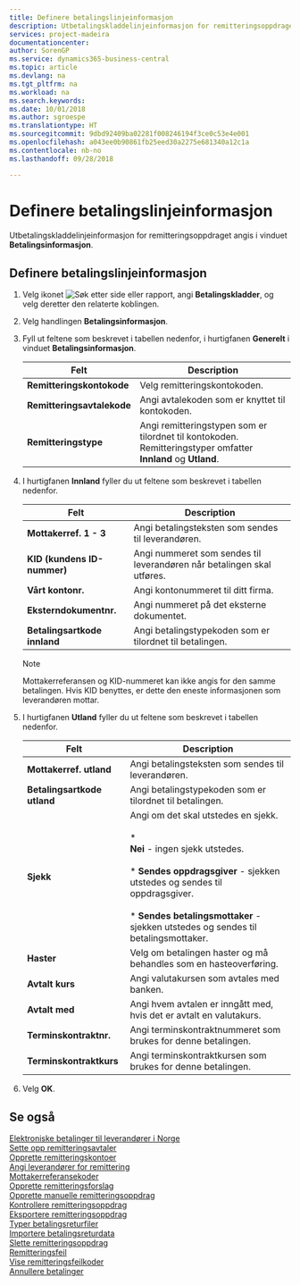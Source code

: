 ```yaml
---
title: Definere betalingslinjeinformasjon
description: Utbetalingskladdelinjeinformasjon for remitteringsoppdraget angis i vinduet **Betalingsinformasjon**.
services: project-madeira
documentationcenter: 
author: SorenGP
ms.service: dynamics365-business-central
ms.topic: article
ms.devlang: na
ms.tgt_pltfrm: na
ms.workload: na
ms.search.keywords: 
ms.date: 10/01/2018
ms.author: sgroespe
ms.translationtype: HT
ms.sourcegitcommit: 9dbd92409ba02281f008246194f3ce0c53e4e001
ms.openlocfilehash: a043ee0b90861fb25eed30a2275e681340a12c1a
ms.contentlocale: nb-no
ms.lasthandoff: 09/28/2018

---
```

# <a name="set-up-payment-line-information"></a>Definere betalingslinjeinformasjon
Utbetalingskladdelinjeinformasjon for remitteringsoppdraget angis i vinduet **Betalingsinformasjon**.  

## <a name="to-set-up-payment-line-information"></a>Definere betalingslinjeinformasjon  

1.  Velg ikonet ![Søk etter side eller rapport](../../media/ui-search/search_small.png "Søk etter side eller rapport"), angi **Betalingskladder**, og velg deretter den relaterte koblingen.  
2.  Velg handlingen **Betalingsinformasjon**.  
3.  Fyll ut feltene som beskrevet i tabellen nedenfor, i hurtigfanen **Generelt** i vinduet **Betalingsinformasjon**.  

    |Felt|Description|  
    |---------------------------------|---------------------------------------|  
    |**Remitteringskontokode**|Velg remitteringskontokoden.|  
    |**Remitteringsavtalekode**|Angi avtalekoden som er knyttet til kontokoden.|  
    |**Remitteringstype**|Angi remitteringstypen som er tilordnet til kontokoden. Remitteringstyper omfatter **Innland** og **Utland**.|  

4.  I hurtigfanen **Innland** fyller du ut feltene som beskrevet i tabellen nedenfor.  

    |Felt|Description|  
    |---------------------------------|---------------------------------------|  
    |**Mottakerref. 1 - 3**|Angi betalingsteksten som sendes til leverandøren.|  
    |**KID (kundens ID-nummer)**|Angi nummeret som sendes til leverandøren når betalingen skal utføres.|  
    |**Vårt kontonr.**|Angi kontonummeret til ditt firma.|  
    |**Eksterndokumentnr.**|Angi nummeret på det eksterne dokumentet.|  
    |**Betalingsartkode innland**|Angi betalingstypekoden som er tilordnet til betalingen.|  

    > [!NOTE]  
    >  Mottakerreferansen og KID-nummeret kan ikke angis for den samme betalingen. Hvis KID benyttes, er dette den eneste informasjonen som leverandøren mottar.  

5.  I hurtigfanen **Utland** fyller du ut feltene som beskrevet i tabellen nedenfor.  

    |Felt|Description|  
    |---------------------------------|---------------------------------------|  
    |**Mottakerref. utland**|Angi betalingsteksten som sendes til leverandøren.|  
    |**Betalingsartkode utland**|Angi betalingstypekoden som er tilordnet til betalingen.|  
    |**Sjekk**|Angi om det skal utstedes en sjekk.<br /><br /> * <br />                        **Nei** - ingen sjekk utstedes.<br /><br /> * **Sendes oppdragsgiver** - sjekken utstedes og sendes til oppdragsgiver.<br /><br /> * **Sendes betalingsmottaker** - sjekken utstedes og sendes til betalingsmottaker.|  
    |**Haster**|Velg om betalingen haster og må behandles som en hasteoverføring.|  
    |**Avtalt kurs**|Angi valutakursen som avtales med banken.|  
    |**Avtalt med**|Angi hvem avtalen er inngått med, hvis det er avtalt en valutakurs.|  
    |**Terminskontraktnr.**|Angi terminskontraktnummeret som brukes for denne betalingen.|  
    |**Terminskontraktkurs**|Angi terminskontraktkursen som brukes for denne betalingen.|  

6.  Velg **OK**.  

## <a name="see-also"></a>Se også  
 [Elektroniske betalinger til leverandører i Norge](electronic-payments-to-vendors-in-norway.md)   
 [Sette opp remitteringsavtaler](how-to-set-up-remittance-agreements.md)   
 [Opprette remitteringskontoer](how-to-create-remittance-accounts.md)   
 [Angi leverandører for remittering](how-to-set-up-vendors-for-remittance.md)   
 [Mottakerreferansekoder](recipient-reference-codes.md)   
 [Opprette remitteringsforslag](how-to-create-remittance-suggestions.md)   
 [Opprette manuelle remitteringsoppdrag](how-to-create-manual-remittance-payments.md)   
 [Kontrollere remitteringsoppdrag](how-to-test-remittance-payments.md)   
 [Eksportere remitteringsoppdrag](how-to-export-remittance-payments.md)   
 [Typer betalingsreturfiler](types-of-payment-returns-files.md)   
 [Importere betalingsreturdata](how-to-import-payment-return-data.md)   
 [Slette remitteringsoppdrag](how-to-delete-remittance-payment-orders.md)   
 [Remitteringsfeil](remittance-errors.md)   
 [Vise remitteringsfeilkoder](how-to-view-remittance-error-codes.md)   
 [Annullere betalinger](how-to-cancel-payments.md)

